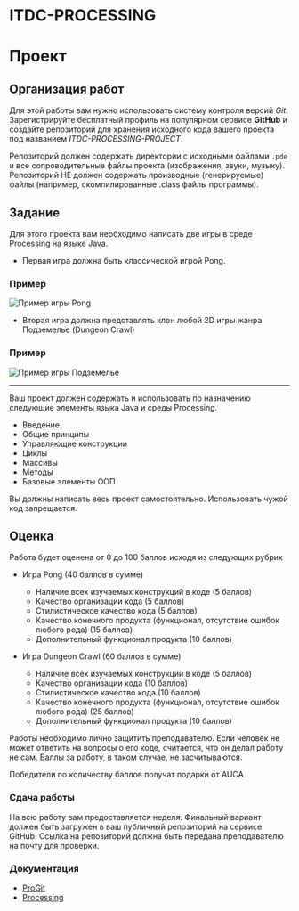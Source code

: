 # ITDC-PROCESSING
Проект
======

## Организация работ

Для этой работы вам нужно использовать систему контроля версий _Git_.
Зарегистрируйте бесплатный профиль на популярном сервисе **GitHub** и создайте
репозиторий для хранения исходного кода вашего проекта под названием
_ITDC-PROCESSING-PROJECT_.

Репозиторий должен содержать директории с исходными файлами `.pde` и все
сопроводительные файлы проекта (изображения, звуки, музыку). Репозиторий НЕ
должен содержать производные (генерируемые) файлы (например, скомпилированные
.class файлы программы).

## Задание

Для этого проекта вам необходимо написать две игры в среде Processing на языке
Java.

* Первая игра должна быть классической игрой Pong.

### Пример

![Пример игры Pong](https://i.imgur.com/KHdYCdx.jpg)

* Вторая игра должна представлять клон любой 2D игры жанра Подземелье (Dungeon
  Crawl)

### Пример

![Пример игры Подземелье](https://i.imgur.com/TY6IK3U.png)

---

Ваш проект должен содержать и использовать по назначению следующие элементы
языка Java и среды Processing.

* Введение
* Общие принципы
* Управляющие конструкции
* Циклы
* Массивы
* Методы
* Базовые элементы ООП

Вы должны написать весь проект самостоятельно. Использовать чужой код
запрещается.

## Оценка

Работа будет оценена от 0 до 100 баллов исходя из следующих рубрик

* Игра Pong (40 баллов в сумме)
  * Наличие всех изучаемых конструкций в коде (5 баллов)
  * Качество организации кода (5 баллов)
  * Стилистическое качество кода (5 баллов)
  * Качество конечного продукта (функционал, отсутствие ошибок любого рода) (15 баллов)
  * Дополнительный функционал продукта (10 баллов)

* Игра Dungeon Crawl (60 баллов в сумме)
  * Наличие всех изучаемых конструкций в коде (5 баллов)
  * Качество организации кода (10 баллов)
  * Стилистическое качество кода (10 баллов)
  * Качество конечного продукта (функционал, отсутствие ошибок любого рода) (25 баллов)
  * Дополнительный функционал продукта (10 баллов)

Работы необходимо лично защитить преподавателю. Если человек не может ответить
на вопросы о его коде, считается, что он делал работу не сам. Баллы за работу, в
таком случае, не засчитываются.

Победители по количеству баллов получат подарки от AUCA.

### Сдача работы

На всю работу вам предоставляется неделя. Финальный вариант должен быть загружен
в ваш публичный репозиторий на сервисе GitHub. Ссылка на репозиторий должна быть
передана преподавателю на почту для проверки.

### Документация

* [ProGit](https://git-scm.com/book/ru/v2)
* [Processing](https://processing.org/reference)

